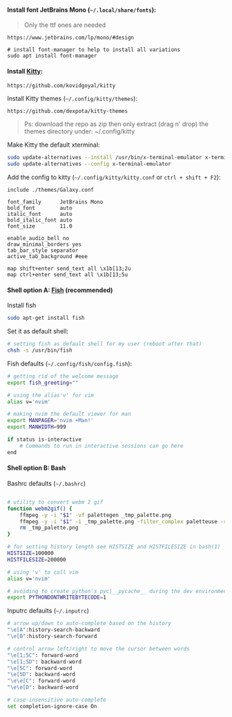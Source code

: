 ####  Install font JetBrains Mono (`~/.local/share/fonts`):
> Only the ttf ones are needed
```
https://www.jetbrains.com/lp/mono/#design

# install font-manager to help to install all variations
sudo apt install font-manager
```

####  Install [Kitty](https://sw.kovidgoyal.net/kitty):
```
https://github.com/kovidgoyal/kitty
```

Install Kitty themes (`~/.config/kitty/themes`):
```
https://github.com/dexpota/kitty-themes
```
>  Ps: download the repo as zip then only extract (drag n' drop) the themes directory under: ~/.config/kitty

Make Kitty the default xterminal:
```bash
sudo update-alternatives --install /usr/bin/x-terminal-emulator x-terminal-emulator /usr/bin/kitty 50
sudo update-alternatives --config x-terminal-emulator
```

Add the config to kitty (`~/.config/kitty/kitty.conf` or `ctrl + shift + F2`):
```
include ./themes/Galaxy.conf

font_family      JetBrains Mono
bold_font        auto
italic_font      auto
bold_italic_font auto
font_size        11.0

enable_audio_bell no
draw_minimal_borders yes
tab_bar_style separator
active_tab_background #eee

map shift+enter send_text all \x1b[13;2u
map ctrl+enter send_text all \x1b[13;5u
```

#### Shell option A: [Fish](https://fishshell.com) (recommended)
Install fish
```bash
sudo apt-get install fish
```

Set it as default shell:
```bash
# setting fish as default shell for my user (reboot after that)
chsh -s /usr/bin/fish
```

Fish defaults (`~/.config/fish/config.fish`):
```bash
# getting rid of the welcome message
export fish_greeting=""

# using the alias'v' for vim
alias v='nvim'

# making nvim the default viewer for man
export MANPAGER='nvim +Man!'
export MANWIDTH=999

if status is-interactive
    # Commands to run in interactive sessions can go here
end
```

#### Shell option B: Bash
Bashrc defaults (`~/.bashrc`)
```bash

# utility to convert webm 2 gif
function webm2gif() {
    ffmpeg -y -i "$1" -vf palettegen _tmp_palette.png
    ffmpeg -y -i "$1" -i _tmp_palette.png -filter_complex paletteuse -r 10  "${1%.webm}.gif"
    rm _tmp_palette.png
}

# for setting history length see HISTSIZE and HISTFILESIZE in bash(1)
HISTSIZE=100000
HISTFILESIZE=200000

# using 'v' to call vim
alias v='nvim'

# avoiding to create python's pyc|__pycache__ during the dev environment
export PYTHONDONTWRITEBYTECODE=1
```

Inputrc defaults (`~/.inputrc`)
```bash
# arrow up/down to auto-complete based on the history
"\e[A":history-search-backward
"\e[B":history-search-forward

# control arrow left/right to move the cursor between words
"\e[1;5C": forward-word
"\e[1;5D": backward-word
"\e[5C": forward-word
"\e[5D": backward-word
"\e\e[C": forward-word
"\e\e[D": backward-word

# case-insensitive auto-complete
set completion-ignore-case On
```
